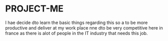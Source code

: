 # PROJECT-ME
I hae decide dto learn the basic things regarding this so a to be more productive and deliver at my work place nne dto be very competitive here in france as there is alot of people in the IT industry that needs this job. 

